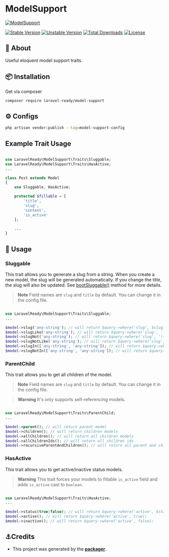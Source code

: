 # ModelSupport

[![ModelSupport](https://preview.dragon-code.pro/LaravelReady/model-support.svg?brand=laravel)](https://github.com/laravel-ready/model-support)

[![Stable Version][badge_stable]][link_packagist]
[![Unstable Version][badge_unstable]][link_packagist]
[![Total Downloads][badge_downloads]][link_packagist]
[![License][badge_license]][link_license]

## 📂 About
Useful eloquent model support traits.

## 📦 Installation

Get via composer

```bash
composer require laravel-ready/model-support
```

## ⚙️ Configs

```bash
php artisan vendor:publish --tag=model-support-config
```

## Example Trait Usage

```php

use LaravelReady\ModelSupport\Traits\Sluggable;
use LaravelReady\ModelSupport\Traits\HasActive;
...

class Post extends Model
{
    use Sluggable, HasActive;

    protected $fillable = [
        'title',
        'slug',
        'content',
        'is_active'
    ];

    ...
}

```

## 📝 Usage

### Sluggable

This trait allows you to generate a slug from a string. When you create a new model, the slug will be generated automatically. If you change the title, the slug will also be updated. See [bootSluggable()](src/Traits/Sluggable.php#L10) method for more details.

> **Note**
> Field names are `slug` and `title` by default. You can change it in the config file.

```php

use LaravelReady\ModelSupport\Traits\Sluggable;
...

$model->slug('any-string'); // will return $query->where('slug', $slug);
$model->slugLike('any-string'); // will return $query->where('slug', 'like', $slug);
$model->slugNot('any-string'); // will return $query->where('slug', '!=', $slug);
$model->slugNotLike('any-string'); // will return $query->where('slug', 'not like', $slug);
$model->slugIn(['any-string', 'any-string']); // will return $query->whereIn('slug', $slug);
$model->slugNotIn(['any-string', 'any-string']); // will return $query->whereNotIn('slug', $slug);

```

### ParentChild

This trait allows you to get all children of the model.

> **Note**
> Field names are `slug` and `title` by default. You can change it in the config file.

> **Warning**
> It's only supports self-referencing models.

```php

use LaravelReady\ModelSupport\Traits\ParentChild;
...

$model->parent(); // will return parent model
$model->children(); // will return children models
$model->allChildren(); // will return all children models
$model->allChildrenIds(); // will return all children ids
$model->recursiveParentAndChildren(); // will return all parent and children models

```

### HasActive

This trait allows you to get active/inactive status models. 

> **Warning**
> This trait forces your models to fillable `is_active` field and adds `is_active` cast to `boolean`.

```php

use LaravelReady\ModelSupport\Traits\HasActive;
...

$model->status(true|false); // will return $query->where('active', $status);
$model->active(); // will return $query->where('active', true);
$model->inactive(); // will return $query->where('active', false);

```

## ⚓Credits

- This project was generated by the **[packager](https://github.com/laravel-ready/packager)**.

[badge_downloads]: https://img.shields.io/packagist/dt/laravel-ready/model-support.svg?style=flat-square

[badge_license]: https://img.shields.io/packagist/l/laravel-ready/model-support.svg?style=flat-square

[badge_stable]: https://img.shields.io/github/v/release/laravel-ready/model-support?label=stable&style=flat-square

[badge_unstable]: https://img.shields.io/badge/unstable-dev--main-orange?style=flat-square

[link_license]: LICENSE

[link_packagist]: https://packagist.org/packages/laravel-ready/model-support
